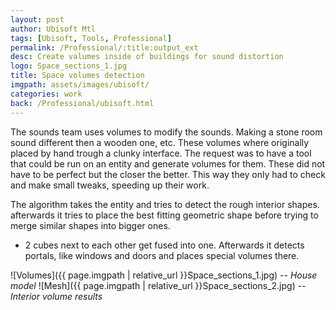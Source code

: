 ```yaml
---
layout: post
author: Ubisoft Mtl
tags: [Ubisoft, Tools, Professional]
permalink: /Professional/:title:output_ext
desc: Create valumes inside of buildings for sound distortion
logo: Space_sections_1.jpg
title: Space volumes detection
imgpath: assets/images/ubisoft/
categories: work
back: /Professional/ubisoft.html
---
```


The sounds team uses volumes to modify the sounds. Making a stone room sound different then a wooden one, etc. These volumes where originally placed by hand trough a clunky interface. The request was to have a tool that could be run on an entity and generate volumes for them.  These did not have to be perfect but the closer the better. This way they only had to check and make small tweaks, speeding up their work.

The algorithm takes the entity and tries to detect the rough interior shapes. afterwards it tries to place the best fitting geometric shape before trying to merge similar shapes into bigger ones.
- 2 cubes next to each other get fused into one.
Afterwards it detects portals, like windows and doors and places special volumes there.

![Volumes]({{ page.imgpath | relative_url }}Space_sections_1.jpg)
-- *House model*
![Mesh]({{ page.imgpath | relative_url }}Space_sections_2.jpg)
-- *Interior volume results*